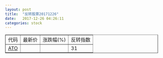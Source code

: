```yaml
---
layout: post
title:  "反转股票20171226"
date:   2017-12-26 04:26:11
categories: stock
---
```


<script type="text/javascript">
var stockList = []
stockList.push('gb_ato');
</script>

<table border="1">
 <tr>
 <td>代码</td>
  <td>最新价</td>
  <td>涨跌幅(%)</td>
 <td>反转指数</td>
</tr>
  <tr id="ato"><td><a href="http://stock.finance.sina.com.cn/usstock/quotes/ATO.html" target="_blank">ATO</a></td><td></td><td></td><td>31</td></tr>
</table>
